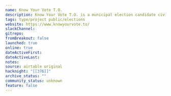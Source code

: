 ```yaml
---
name: Know Your Vote T.O.
description: Know Your Vote T.O. is a municipal election candidate civic learning website developed by the Toronto Public Library.
tags: type/project public/elections
website: https://www.knowyourvote.to/
slackChannel: 
gitrepo: 
fromBreakout: false
launched: true
online: true
dateActiveFirst: 
dateActiveLast: 
notes: 
source: airtable original
hacknight: "[[376]]"
archive_status: ""
community_status: unknown
feature: false
---
```

